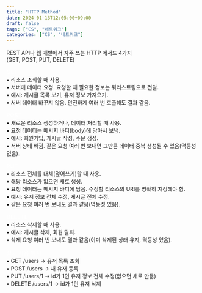 ```yaml
---
title: "HTTP Method"
date: 2024-01-13T12:05:00+09:00
draft: false
tags: ["CS", "네트워크"]
categories: ["CS", "네트워크"]
---
```


REST API나 웹 개발에서 자주 쓰는 HTTP 메서드 4가지\
(GET, POST, PUT, DELETE)

<span style="font-size:15px; color:white;">GET</span>\
•	리소스 조회할 때 사용.\
•	서버에 데이터 요청. 요청할 때 필요한 정보는 쿼리스트링으로 전달.\
•	예시: 게시글 목록 보기, 유저 정보 가져오기.\
•	서버 데이터 바꾸지 않음. 안전하게 여러 번 호출해도 결과 같음.

<span style="font-size:15px; color:white;">POST</span>\
•	새로운 리소스 생성하거나, 데이터 처리할 때 사용.\
•	요청 데이터는 메시지 바디(body)에 담아서 보냄.\
•	예시: 회원가입, 게시글 작성, 주문 생성.\
•	서버 상태 바뀜. 같은 요청 여러 번 보내면 그만큼 데이터 중복 생성될 수 있음(멱등성 없음).

<span style="font-size:15px; color:white;">PUT</span>\
•	리소스 전체를 대체(덮어쓰기)할 때 사용.\
•	해당 리소스가 없으면 새로 생성.\
•	요청 데이터는 메시지 바디에 담음. 수정할 리소스의 URI를 명확히 지정해야 함.\
•	예시: 유저 정보 전체 수정, 게시글 전체 수정.\
•	같은 요청 여러 번 보내도 결과 같음(멱등성 있음).

<span style="font-size:15px; color:white;">DELETE</span>\
•	리소스 삭제할 때 사용.\
•	예시: 게시글 삭제, 회원 탈퇴.\
•	삭제 요청 여러 번 보내도 결과 같음(이미 삭제된 상태 유지, 멱등성 있음).

<span style="font-size:15px; color:white;">실제 사용 예시</span>\
•	GET /users → 유저 목록 조회\
•	POST /users → 새 유저 등록\
•	PUT /users/1 → id가 1인 유저 정보 전체 수정(없으면 새로 만듦)\
•	DELETE /users/1 → id가 1인 유저 삭제
